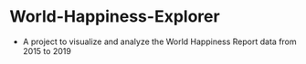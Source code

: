 # World-Happiness-Explorer
- A project to visualize and analyze the World Happiness Report data from 2015 to 2019
